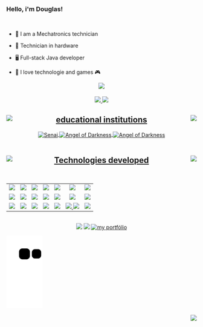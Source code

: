 ### Hello, i'm Douglas!
<br>

- 🔧 I am a Mechatronics technician
- 💾 Technician in hardware
- 🖥 Full-stack Java developer

- 💖 I love technologie and games 🎮


 <div align="center">
  <img height="380em" src="https://i.imgur.com/wK4EaRu.gif">
</div>

<br>
 <div align="center">
  <a href="https://github.com/snaiter0">
  <img height="160em" src="https://github-readme-stats.vercel.app/api?username=snaiter0&show_icons=true&theme=radical&include_all_commits=true&count_private=true"/>
  <img height="160em" src="https://github-readme-stats.vercel.app/api/top-langs/?username=snaiter0&layout=compact&langs_count=7&theme=radical"/> 
 </div>
<div align="center">  
  <h2>  <img height="45em" align="left" src="https://cdn-icons-png.flaticon.com/128/948/948363.png"> educational institutions <img height="45em" align="right" src="https://cdn-icons-png.flaticon.com/128/948/948363.png"> </h2>
  <img align="center" alt="Senai" height="100" width="100" src="https://cdn.discordapp.com/attachments/887792356223508541/887792429456031754/download_2.jpg">
  <img align="center" alt="Angel of Darkness" height="100" width="100" src="https://cdn.discordapp.com/attachments/887792356223508541/887792865667854386/download_3.jpg">
  <img align="center" alt="Angel of Darkness" height="100" width="100" src="https://cdn.discordapp.com/attachments/887792356223508541/919641102326325318/download_1.png">
  <br>
</div>

<br>

<h2 align="center"> <img align="left" src="https://cdn-icons.flaticon.com/png/512/2314/premium/2314509.png?token=exp=1639335897~hmac=7c8d07de1946b040b1eeb3f6d8e441d1" height="45em"> Technologies developed
 <img align="right" src="https://cdn-icons.flaticon.com/png/512/2314/premium/2314509.png?token=exp=1639335897~hmac=7c8d07de1946b040b1eeb3f6d8e441d1" height="45em">  </h2> 
<table align="center" style=" width: 60%" >
  <br>
  <tr>
   <td align="center">
   <img  src="https://img.shields.io/badge/Java-5B4638?style=for-the-badge&logo=java&logoColor=white  ">
   <td align="center">
   <img  src="https://img.shields.io/badge/Python-FFD43B?style=for-the-badge&logo=python&logoColor=darkgreen">
   <td align="center">
   <img  src="https://img.shields.io/badge/C%2B%2B-00599C?style=for-the-badge&logo=c%2B%2B&logoColor=white">
   <td align="center">
   <img  src="https://img.shields.io/badge/TypeScript-007ACC?style=for-the-badge&logo=typescript&logoColor=white">
   <td align="center">
   <img  src="https://img.shields.io/badge/CSS3-1572B6?style=for-the-badge&logo=css3&logoColor=white">
   <td align="center">
   <img  src="https://img.shields.io/badge/HTML5-E34F26?style=for-the-badge&logo=html5&logoColor=white">
   <td align="center">
   <img  src="https://img.shields.io/badge/JavaScript-323330?style=for-the-badge&logo=javascript&logoColor=F7DF1E">
     

  <tr>
   <td align="center">
   <img  src="https://img.shields.io/badge/Heroku-430098?style=for-the-badge&logo=heroku&logoColor=white">
   <td align="center">
   <img  src="https://img.shields.io/badge/Angular-DD0031?style=for-the-badge&logo=angular&logoColor=white">
   <td align="center">
   <img  src="https://img.shields.io/badge/Spring_Boot-F2F4F9?style=for-the-badge&logo=spring-boot">
   <td align="center">
   <img  src="https://img.shields.io/badge/Visual_Studio-FFFF00?style=for-the-badge&logo=visual%20studio&logoColor=black">
   <td align="center">
   <img  src="https://img.shields.io/badge/Postman-FF6C37?style=for-the-badge&logo=Postman&logoColor=white">
    <td align="center">
   <img  src="https://img.shields.io/badge/Bootstrap-563D7C?style=for-the-badge&logo=bootstrap&logoColor=white">
     <td align="center">
       <img  src="https://img.shields.io/badge/GitHub-100000?style=for-the-badge&logo=github&logoColor=white">
     
 </tr>
 <tr>
   <td align="center">
   <img  src="https://img.shields.io/badge/MySQL-00000F?style=for-the-badge&logo=mysql&logoColor=white">
   <td align="center">
   <img  src="https://img.shields.io/badge/Git-F05032?style=for-the-badge&logo=git&logoColor=whitee">
   <td align="center">
   <img  src="https://img.shields.io/badge/Swagger-85EA2D?style=for-the-badge&logo=Swagger&logoColor=white">
   <td align="center">
   <img  src="https://img.shields.io/badge/PostgreSQL-316192?style=for-the-badge&logo=postgresql&logoColor=whit">
   <td align="center">
   <img  src="https://img.shields.io/badge/Eclipse-2C2255?style=for-the-badge&logo=eclipse&logoColor=white">
   <td align="center">
   <img  src=" https://img.shields.io/badge/MySQL-00000F?style=for-the-badge&logo=mysql&logoColor=white">
   <img  src="https://img.shields.io/badge/React-20232A?style=for-the-badge&logo=react&logoColor=61DAFB">
   <td align="center">
   <img  src="https://img.shields.io/badge/Netlify-00C7B7?style=for-the-badge&logo=netlify&logoColor=white">
  </tr>
</table>
  <br>
  
<div align="center">
  <a href = "mailto:douglas.szlps@gmail.com"><img src="https://img.shields.io/badge/Gmail-D14836?style=for-the-badge&logo=gmail&logoColor=white"></a>
  <a  target="_blank" href="https://www.linkedin.com/in/douglas-lpsouza/"><img src="https://img.shields.io/badge/-LinkedIn-%230077B5?style=for-the-badge&logo=linkedin&logoColor=white"></a>
 <a href="https://snaiter0.github.io" target="_blank"><img  alt="my portfólio" src="https://cdn-icons-png.flaticon.com/512/351/351456.png" width="50em"></a>
  </div>
 
  ![Snake animation](https://github.com/snaiter0/snaiter0/blob/output/github-contribution-grid-snake.svg) 
  
<img align="right" src="https://cdn.discordapp.com/attachments/887792356223508541/919668741380386937/Sett.full.3400455.gif" height="50em">
